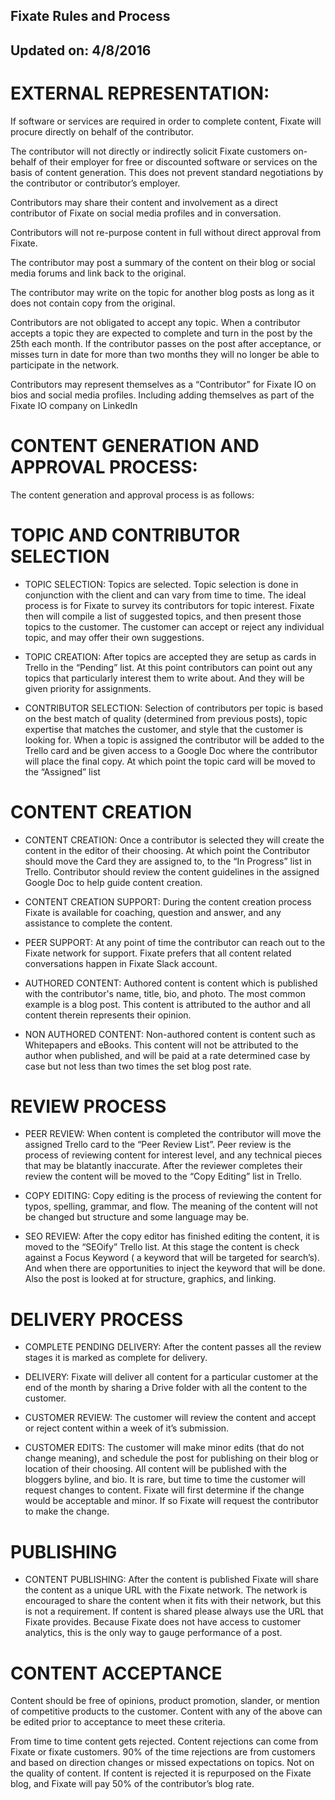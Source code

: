 ## Fixate Rules and Process
## Updated on: 4/8/2016

# EXTERNAL REPRESENTATION:

If software or services are required in order to complete content, Fixate will procure directly on behalf of the contributor.

The contributor will not directly or indirectly solicit Fixate customers on-behalf of their employer for free or discounted software or services on the basis of content generation. This does not prevent standard negotiations by the contributor or contributor’s employer.

 Contributors may share their content and involvement as a direct contributor of Fixate on social media profiles and in conversation.

Contributors will not re-purpose content in full without direct approval from Fixate.

The contributor may post a summary of the content on their blog or social media forums and link back to the original.

The contributor may write on the topic for another blog posts as long as it does not contain copy from the original.

Contributors are not obligated to accept any topic. When a contributor accepts a topic they are expected to complete and turn in the post by the 25th each month. If the contributor passes on the post after acceptance, or misses turn in date for more than two months they will no longer be able to participate in the network.

Contributors may represent themselves as a “Contributor” for Fixate IO on bios and social media profiles. Including adding themselves as part of the Fixate IO company on LinkedIn

# CONTENT GENERATION AND APPROVAL PROCESS:

The content generation and approval process is as follows:

# TOPIC AND CONTRIBUTOR SELECTION

* TOPIC SELECTION: Topics are selected. Topic selection is done in conjunction with the client and can vary from time to time. The ideal process is for Fixate to survey its contributors for topic interest. Fixate then will compile a list of suggested topics, and then present those topics to the customer. The customer can accept or reject any individual topic, and may offer their own suggestions.

* TOPIC CREATION: After topics are accepted they are setup as cards in Trello in the “Pending” list. At this point contributors can point out any topics that particularly interest them to write about. And they will be given priority for assignments.

* CONTRIBUTOR SELECTION: Selection of contributors per topic is based on the best match of quality (determined from previous posts), topic expertise that matches the customer, and style that the customer is looking for. When a topic is assigned the contributor will be added to the Trello card and be given access to a Google Doc where the contributor will place the final copy. At which point the topic card will be moved to the “Assigned” list

# CONTENT CREATION

* CONTENT CREATION: Once a contributor is selected they will create the content in the editor of their choosing. At which point the Contributor should move the Card they are assigned to, to the “In Progress” list in Trello. Contributor should review the content guidelines in the assigned Google Doc to help guide content creation.

* CONTENT CREATION SUPPORT: During the content creation process Fixate is available for coaching, question and answer, and any assistance to complete the content.

* PEER SUPPORT: At any point of time the contributor can reach out to the Fixate network for support. Fixate prefers that all content related conversations happen in Fixate Slack account.

* AUTHORED CONTENT: Authored content is content which is published with the contributor's name, title, bio, and photo. The most common example is a blog post. This content is attributed to the author and all content therein represents their opinion.

* NON AUTHORED CONTENT: Non-authored content is content such as Whitepapers and eBooks. This content will not be attributed to the author when published, and will be paid at a rate determined case by case but not less than two times the set blog post rate.

# REVIEW PROCESS

* PEER REVIEW: When content is completed the contributor will move the assigned Trello card to the “Peer Review List”. Peer review is the process of reviewing content for interest level, and any technical pieces that may be blatantly inaccurate. After the reviewer completes their review the content will be moved to the “Copy Editing” list in Trello.

* COPY EDITING: Copy editing is the process of reviewing the content for typos, spelling, grammar, and flow. The meaning of the content will not be changed but structure and some language may be.

* SEO REVIEW: After the copy editor has finished editing the content, it is moved to the “SEOify” Trello list. At this stage the content is check against a Focus Keyword ( a keyword that will be targeted for search’s). And when there are opportunities to inject the keyword that will be done. Also the post is looked at for structure, graphics, and linking.

# DELIVERY PROCESS

* COMPLETE PENDING DELIVERY: After the content passes all the review stages it is marked as complete for delivery.

* DELIVERY: Fixate will deliver all content for a particular customer at the end of the month by sharing a Drive folder with all the content to the customer.

* CUSTOMER REVIEW: The customer will review the content and accept or reject content within a week of it’s submission.

* CUSTOMER EDITS: The customer will make minor edits (that do not change meaning), and schedule the post for publishing on their blog or location of their choosing. All content will be published with the bloggers byline, and bio. It is rare, but time to time the customer will request changes to content. Fixate will first determine if the change would be acceptable and minor. If so Fixate will request the contributor to make the change.

# PUBLISHING

* CONTENT PUBLISHING: After the content is published Fixate will share the content as a unique URL with the Fixate network. The network is encouraged to share the content when it fits with their network, but this is not a requirement. If content is shared please always use the URL that Fixate provides. Because Fixate does not have access to customer analytics, this is the only way to gauge performance of a post.

# CONTENT ACCEPTANCE

Content should be free of opinions, product promotion, slander, or mention of competitive products to the customer. Content with any of the above can be edited prior to acceptance to meet these criteria.

From time to time content gets rejected. Content rejections can come from Fixate or fixate customers. 90% of the time rejections are from customers and based on direction changes or missed expectations on topics. Not on the quality of content. If content is rejected it is repurposed on the Fixate blog, and Fixate will pay 50% of the contributor’s blog rate.
